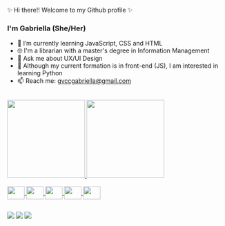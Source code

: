 ✨ Hi there!! Welcome to my Github profile ✨
<h3>I'm Gabriella (She/Her)</h3>

 - 🌱 I’m currently learning JavaScript, CSS and HTML
 - 🤓 I'm a librarian with a master's degree in Information Management 
 - 💬 Ask me about UX/UI Design
 - 👀	 Although my current formation is in front-end (JS), I am interested in learning Python 
 - 📫 Reach me: gvccgabriella@gmail.com
 
 ##

<a href="https://github.com/GabriellaViroli">
  <img height="180em" src="https://github-readme-stats.vercel.app/api?username=GabriellaViroli&show_icons=true&theme=dracula&include_all_commits=true&count_private=true"/>
  <img height="180em" src="https://github-readme-stats.vercel.app/api/top-langs/?username=GabriellaViroli&layout=compact&langs_count=7&theme=dracula"/>
  
  <div style="display: inline_block"><br>
    <img align="center" height="30" width="40" src="https://cdn.jsdelivr.net/gh/devicons/devicon/icons/javascript/javascript-original.svg" />
    <img align="center" height="30" width="40"img src="https://cdn.jsdelivr.net/gh/devicons/devicon/icons/html5/html5-original.svg" />
    <img align="center" height="30" width="40"img src="https://cdn.jsdelivr.net/gh/devicons/devicon/icons/css3/css3-original.svg" />
    <img align="center" height="30" width="40"img src="https://cdn.jsdelivr.net/gh/devicons/devicon/icons/git/git-original.svg" />
    <img align="center" height="30" width="40"img src="https://cdn.jsdelivr.net/gh/devicons/devicon/icons/github/github-original.svg" />                 
  </div>
  
##


<div> 
<a href="mailto:gvccgabriella@gmail.com" target="_blank"><img src="https://img.shields.io/badge/Gmail-D14836?style=for-the-badge&logo=gmail&logoColor=white"target="_blank"></a>
<a href="https://www.linkedin.com/in/gabriella-viroli" target="_blank"><img src="https://img.shields.io/badge/-LinkedIn-%230077B5?style=for-the-badge&logo=linkedin&logoColor=white" target="_blank"></a> 
<a href="https://www.twitch.tv/gabiviroli" target="_blank"><img src="https://img.shields.io/badge/Twitch-9146FF?style=for-the-badge&logo=twitch&logoColor=white" target="_blank"></a>
</div> 
